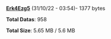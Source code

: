 [**Erk4Ezg5**](/data/Erk4Ezg5.txt) (31/10/22 - 03:54)- 1377 bytes

**Total Datas**: 958

**Total Size**: 5.65 MB / 5.6 MB